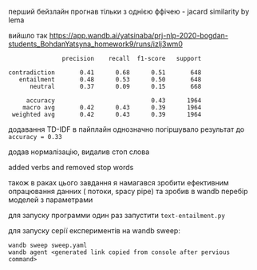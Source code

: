 перший  бейзлайн прогнав тільки з однією ффічею - jacard similarity by lema

вийшло так
https://app.wandb.ai/yatsinaba/prj-nlp-2020-bogdan-students_BohdanYatsyna_homework9/runs/izlj3wm0
```
               precision    recall  f1-score   support

contradiction       0.41      0.68      0.51       648
   entailment       0.48      0.53      0.50       648
      neutral       0.37      0.09      0.15       668

     accuracy                           0.43      1964
    macro avg       0.42      0.43      0.39      1964
 weighted avg       0.42      0.43      0.39      1964
```

додавання TD-IDF в пайплайн однозначно погіршувало результат до ```accuracy = 0.33```

додав нормалізацію, видалив стоп слова

added verbs and removed stop words




також в раках цього завдання я намагався зробити ефективним опрацювання данних ( потоки, spacy pipe)
та зробив в wandb перебір моделей з параметрами 

для запуску программи один раз запустити ```text-entailment.py```

для запуску серії експериментів на wandb sweep:
```
wandb sweep sweep.yaml
wandb agent <generated link copied from console after pervious command>
```